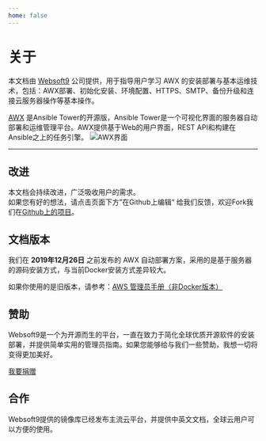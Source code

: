 ```yaml
---
home: false
---
```


# 关于

本文档由 [Websoft9](http://www.websoft9.com/) 公司提供，用于指导用户学习 AWX 的安装部署与基本运维技术，包括：AWX部署、初始化安装、环境配置、HTTPS、SMTP、备份升级和连接云服务器操作等基本操作。

[AWX](https://github.com/ansible/awx) 是Ansible Tower的开源版，Ansible Tower是一个可视化界面的服务器自动部署和运维管理平台。AWX提供基于Web的用户界面，REST API和构建在Ansible之上的任务引擎。
![AWX界面](https://libs.websoft9.com/Websoft9/DocsPicture/en/awx/awxui-websoft9.png)

---

## 改进

本文档会持续改进，广泛吸收用户的需求。  
如果您有好的想法，请点击页面下方”在Github上编辑“ 给我们反馈，欢迎Fork我们在[Github上的项目](https://github.com/Websoft9/ansible-awx)。

## 文档版本

我们在 **2019年12月26日** 之前发布的 AWX 自动部署方案，采用的是基于服务器的源码安装方式，与当前Docker安装方式差异较大。

如果你使用的是旧版本，请参考：[AWS 管理员手册（非Docker版本）](https://support.websoft9.com/docs/awx-nodocker/zh)

## 赞助

Websoft9是一个为开源而生的平台，一直在致力于简化全球优质开源软件的安装部署，并提供简单实用的管理员指南。如果您能够给与我们一些赞助，我想一切将变得更加美好。  

[我要捐赠](https://www.websoft9.com/aboutus/donate)

## 合作

Websoft9提供的镜像库已经发布主流云平台，并提供中英文文档，全球云用户可以方便的使用。  